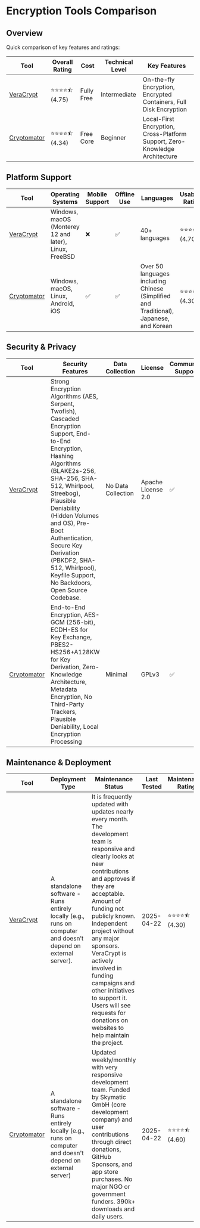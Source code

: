 # Encryption Tools Comparison
## Overview
Quick comparison of key features and ratings:

| Tool | Overall Rating | Cost | Technical Level | Key Features |
|------|----------------|------|-----------------|--------------|
| [VeraCrypt](https://www.veracrypt.fr/en/Home.html) | ⭐⭐⭐⭐⯪ (4.75) | Fully Free | Intermediate | On-the-fly Encryption, Encrypted Containers, Full Disk Encryption |
| [Cryptomator](https://cryptomator.org/) | ⭐⭐⭐⭐⯪ (4.34) | Free Core | Beginner | Local-First Encryption, Cross-Platform Support, Zero-Knowledge Architecture |

## Platform Support
| Tool | Operating Systems | Mobile Support | Offline Use | Languages | Usability Rating |
|------|------------------|----------------|--------------|-----------|------------------|
| [VeraCrypt](https://www.veracrypt.fr/en/Home.html) | Windows, macOS (Monterey 12 and later), Linux, FreeBSD | ❌ | ✅ | 40+ languages | ⭐⭐⭐⭐⯪ (4.70) |
| [Cryptomator](https://cryptomator.org/) | Windows, macOS, Linux, Android, iOS | ✅ | ✅ | Over 50 languages including Chinese (Simplified and Traditional), Japanese, and Korean | ⭐⭐⭐⭐⯪ (4.30) |

## Security & Privacy
| Tool | Security Features | Data Collection | License | Community Support | Security Rating |
|------|-------------------|-----------------|----------|------------------|----------------|
| [VeraCrypt](https://www.veracrypt.fr/en/Home.html) | Strong Encryption Algorithms (AES, Serpent, Twofish), Cascaded Encryption Support, End-to-End Encryption, Hashing Algorithms (BLAKE2s-256, SHA-256, SHA-512, Whirlpool, Streebog), Plausible Deniability (Hidden Volumes and OS), Pre-Boot Authentication, Secure Key Derivation (PBKDF2, SHA-512, Whirlpool), Keyfile Support, No Backdoors, Open Source Codebase. | No Data Collection | Apache License 2.0 | ✅ | ⭐⭐⭐⭐⭐ (5.00) |
| [Cryptomator](https://cryptomator.org/) | End-to-End Encryption, AES-GCM (256-bit), ECDH-ES for Key Exchange, PBES2-HS256+A128KW for Key Derivation, Zero-Knowledge Architecture, Metadata Encryption, No Third-Party Trackers, Plausible Deniability, Local Encryption Processing | Minimal | GPLv3 | ✅ | ⭐⭐⭐⭐☆ (4.20) |

## Maintenance & Deployment
| Tool | Deployment Type | Maintenance Status | Last Tested | Maintenance Rating |
|------|----------------|-------------------|-------------|-------------------|
| [VeraCrypt](https://www.veracrypt.fr/en/Home.html) | A standalone software - Runs entirely locally (e.g., runs on computer and doesn’t depend on external server). | It is frequently updated with updates nearly every month. The development team is responsive and clearly looks at new contributions and approves if they are acceptable. Amount of funding not publicly known. Independent project without any major sponsors. VeraCrypt is actively involved in funding campaigns and other initiatives to support it. Users will see requests for donations on websites to help maintain the project. | 2025-04-22 | ⭐⭐⭐⭐⯪ (4.30) |
| [Cryptomator](https://cryptomator.org/) | A standalone software - Runs entirely locally (e.g., runs on computer and doesn't depend on external server) | Updated weekly/monthly with very responsive development team. Funded by Skymatic GmbH (core development company) and user contributions through direct donations, GitHub Sponsors, and app store purchases. No major NGO or government funders. 390k+ downloads and daily users. | 2025-04-22 | ⭐⭐⭐⭐⯪ (4.60) |
